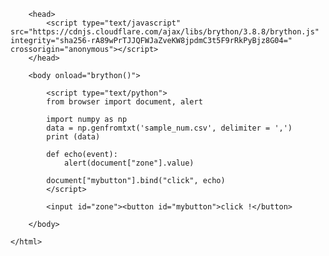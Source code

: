   <html> 
 
        <head> 
            <script type="text/javascript" src="https://cdnjs.cloudflare.com/ajax/libs/brython/3.8.8/brython.js" integrity="sha256-rA89wPrTJJQFWJaZveKW8jpdmC3t5F9rRkPyBjz8G04=" crossorigin="anonymous"></script> 
        </head> 
 
        <body onload="brython()"> 
 
            <script type="text/python"> 
            from browser import document, alert
            
            import numpy as np
            data = np.genfromtxt('sample_num.csv', delimiter = ',')
            print (data) 
            
            def echo(event): 
                alert(document["zone"].value) 
             
            document["mybutton"].bind("click", echo) 
            </script> 
 
            <input id="zone"><button id="mybutton">click !</button> 
 
        </body> 
 
    </html> 
